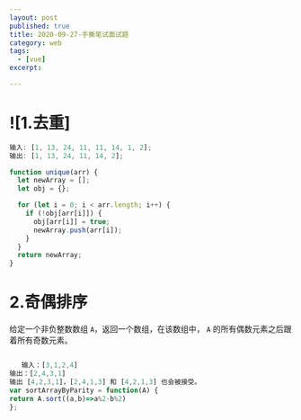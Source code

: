 ```yaml
---
layout: post
published: true
title: 2020-09-27-手撕笔试面试题
category: web
tags: 
  - [vue]
excerpt: 

---
```


# **![1.去重]**



```javascript
输入: [1, 13, 24, 11, 11, 14, 1, 2];
输出: [1, 13, 24, 11, 14, 2];

function unique(arr) {
  let newArray = [];
  let obj = {};

  for (let i = 0; i < arr.length; i++) {
    if (!obj[arr[i]]) {
      obj[arr[i]] = true;
      newArray.push(arr[i]);
    }
  }
  return newArray;
}
```

# **2.奇偶排序**

 给定一个非负整数数组 `A`，返回一个数组，在该数组中， `A` 的所有偶数元素之后跟着所有奇数元素。  

```javascript

   输入：[3,1,2,4]
输出：[2,4,3,1]
输出 [4,2,3,1]，[2,4,1,3] 和 [4,2,1,3] 也会被接受。
var sortArrayByParity = function(A) {
return A.sort((a,b)=>a%2-b%2)
};
```

### 